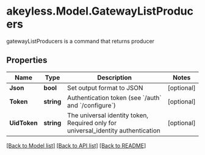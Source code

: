 # akeyless.Model.GatewayListProducers
gatewayListProducers is a command that returns producer

## Properties

Name | Type | Description | Notes
------------ | ------------- | ------------- | -------------
**Json** | **bool** | Set output format to JSON | [optional] 
**Token** | **string** | Authentication token (see &#x60;/auth&#x60; and &#x60;/configure&#x60;) | [optional] 
**UidToken** | **string** | The universal identity token, Required only for universal_identity authentication | [optional] 

[[Back to Model list]](../README.md#documentation-for-models) [[Back to API list]](../README.md#documentation-for-api-endpoints) [[Back to README]](../README.md)

